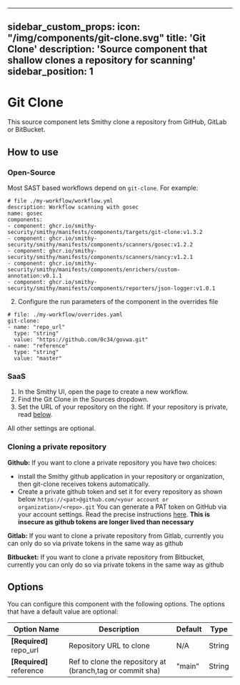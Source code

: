 ---
sidebar_custom_props:
  icon: "/img/components/git-clone.svg"
title: 'Git Clone'
description: 'Source component that shallow clones a repository for scanning'
sidebar_position: 1
--------------------

# Git Clone

This source component lets Smithy clone a repository from GitHub, GitLab or BitBucket.

## How to use

### Open-Source

Most SAST based workflows depend on `git-clone`.
For example:

```
# file ./my-workflow/workflow.yml
description: Workflow scanning with gosec
name: gosec
components:
- component: ghcr.io/smithy-security/smithy/manifests/components/targets/git-clone:v1.3.2
- component: ghcr.io/smithy-security/smithy/manifests/components/scanners/gosec:v1.2.2
- component: ghcr.io/smithy-security/smithy/manifests/components/scanners/nancy:v1.2.1
- component: ghcr.io/smithy-security/smithy/manifests/components/enrichers/custom-annotation:v0.1.1
- component: ghcr.io/smithy-security/smithy/manifests/components/reporters/json-logger:v1.0.1
```

2. Configure the run parameters of the component in the overrides file

```
# file: ./my-workflow/overrides.yaml
git-clone:
- name: "repo_url"
  type: "string"
  value: "https://github.com/0c34/govwa.git"
- name: "reference"
  type: "string"
  value: "master"
```

### SaaS

1. In the Smithy UI, open the page to create a new workflow.
2. Find the Git Clone in the Sources dropdown.
3. Set the URL of your repository on the right. If your repository is private,
   read [below](/docs/reference/components/git-clone#cloning-a-private-repository).

All other settings are optional.

### Cloning a private repository

**Github:**
If you want to clone a private repository you have two choices:

* install the Smithy github application in your repository or organization, then git-clone receives tokens automatically.
* Create a  private github token and set it for every repository as shown below
  `https://<pat>@github.com/<your account or organization>/<repo>.git`
  You can generate a PAT token on GitHub via your account settings. Read the precise
  instructions [here](https://docs.github.com/en/authentication/keeping-your-account-and-data-secure/managing-your-personal-access-tokens). **This is insecure as github tokens are longer lived than necessary**

**Gitlab:**
If you want to clone a private repository from Gitlab, currently you can only do so via private tokens in the same way as github

**Bitbucket:**
If you want to clone a private repository from Bitbucket, currently you can only do so via private tokens in the same way as github

## Options

You can configure this component with the following options. The options that have a default value are optional:

| Option Name  | Description    | Default | Type    |
|-------------------------------------|----------------------------------------------------------------------------------------------------------------------------------------|----------------------------------------------------------------------------|---------|
| **\[Required]** repo\_url        | Repository URL to clone |N/A| String  |
| **\[Required]** reference        | Ref to clone the repository at (branch,tag or commit sha) |"main"| String  |
